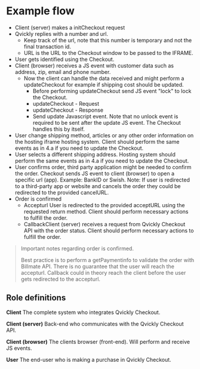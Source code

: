 # Example flow

<include from="Snippets-CheckoutAPI.md" element-id="snippet-header" />

* Client (server) makes a initCheckout request
* Qvickly replies with a number and url.
  - Keep track of the url, note that this number is temporary and not the final transaction id.
  - URL is the URL to the Checkout window to be passed to the IFRAME.
* User gets identified using the Checkout.
* Client (browser) receives a JS event with customer data such as address, zip, email and phone number.
  - Now the client can handle the data received and might perform a updateCheckout for example if shipping cost should be updated.
    * Before performing updateCheckout send JS event "lock" to lock the Checkout.
    * updateCheckout - Request
    * updateCheckout - Response
    * Send update Javascript event. Note that no unlock event is required to be sent after the update JS event. The Checkout handles this by itself.
* User change shipping method, articles or any other order information on the hosting iframe hosting system. Client should perform the same events as in 4.a if you need to update the Checkout.
* User selects a different shipping address. Hosting system should perform the same events as in 4.a if you need to update the Checkout.
* User confirms order, third party application might be needed to confirm the order. Checkout sends JS event to client (browser) to open a specific url (app). Example: BankID or Swish. Note: If user is redirected to a third-party app or website and cancels the order they could be redirected to the provided cancelURL.
* Order is confirmed
  - Accepturl User is redirected to the provided acceptURL using the requested return method. Client should perform necessary actions to fulfill the order.
  - CallbackClient (server) receives a request from Qvickly Checkout API with the order status. Client should perform necessary actions to fulfill the order.

> Important notes regarding order is confirmed.
> 
> Best practice is to perform a getPaymentinfo to validate the order with Billmate API. There is no guarantee that the user will reach the accepturl. Callback could in theory reach the client before the user gets redirected to the accepturl.

## Role definitions
**Client** The complete system who integrates Qvickly Checkout.

**Client (server)** Back-end who communicates with the Qvickly Checkout API.

**Client (browser)** The clients browser (front-end). Will perform and receive JS events.

**User** The end-user who is making a purchase in Qvickly Checkout.